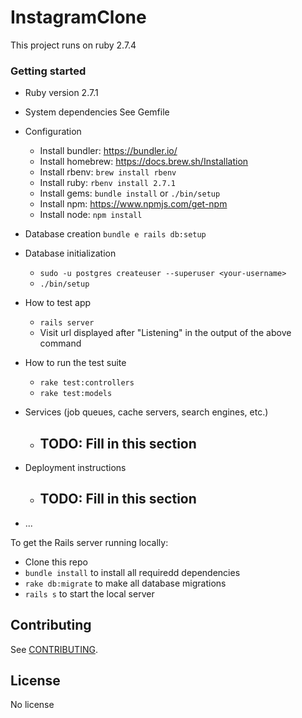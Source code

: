 # InstagramClone

This project runs on ruby 2.7.4

### Getting started

* Ruby version
2.7.1

* System dependencies
See Gemfile

* Configuration
  * Install bundler: https://bundler.io/
  * Install homebrew: https://docs.brew.sh/Installation
  * Install rbenv: `brew install rbenv`
  * Install ruby: `rbenv install 2.7.1`
  * Install gems: `bundle install` or `./bin/setup`
  * Install npm: https://www.npmjs.com/get-npm
  * Install node: `npm install`

* Database creation
`bundle e rails db:setup`

* Database initialization
  * `sudo -u postgres createuser --superuser <your-username>`
  * `./bin/setup`

* How to test app
  * `rails server`
  * Visit url displayed after "Listening" in the output of the above command

* How to run the test suite
  * `rake test:controllers`
  * `rake test:models`

* Services (job queues, cache servers, search engines, etc.)
  * ## TODO: Fill in this section

* Deployment instructions
  * ## TODO: Fill in this section

* ...

To get the Rails server running locally:

- Clone this repo
- `bundle install` to install all requiredd dependencies
- `rake db:migrate` to make all database migrations
- `rails s` to start the local server

## Contributing

See [CONTRIBUTING](ContributingGuidelines.md).

## License
No license
